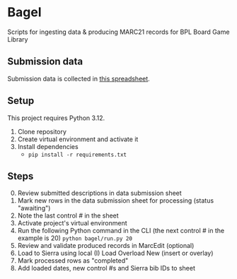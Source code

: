 # Bagel
 Scripts for ingesting data & producing MARC21 records for BPL Board Game Library

## Submission data

 Submission data is collected in [this spreadsheet](https://docs.google.com/spreadsheets/d/1Z8kWlHZXbnzP7OQWK3nLy7DEdxedPv2pW2pYodh6_dY/edit#gid=1152172600).

## Setup
 This project requires Python 3.12.
 1. Clone repository
 2. Create virtual environment and activate it
 3. Install dependencies
    * `pip install -r requirements.txt`

## Steps
0. Review submitted descriptions in data submission sheet
1. Mark new rows in the data submission sheet for processing (status "awaiting")
2. Note the last control # in the sheet
3. Activate project's virtual environment
4. Run the following Python command in the CLI (the next control # in the example is 20)
   `python bagel/run.py 20`
5. Review and validate produced records in MarcEdit (optional)
6. Load to Sierra using local (I) Load Overload New (insert or overlay) 
7. Mark processed rows as "completed"
8. Add loaded dates, new control #s and Sierra bib IDs to sheet